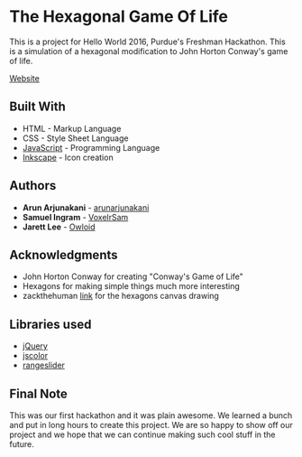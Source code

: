 # The Hexagonal Game Of Life

This is a project for Hello World 2016, Purdue's Freshman Hackathon. This is a simulation of a hexagonal modification to John Horton Conway's game of life.

[Website](https://arunarjunakani.github.io/HexagonalGameOfLife/)

## Built With

* HTML - Markup Language
* CSS - Style Sheet Language
* [JavaScript](https://www.javascript.com/) - Programming Language
* [Inkscape](https://inkscape.org/en/) - Icon creation

## Authors

* **Arun Arjunakani**  - [arunarjunakani](https://github.com/arunarjunakani)
* **Samuel Ingram**  - [VoxelrSam](https://github.com/VoxelrSam)
* **Jarett Lee**  - [Owloid](https://github.com/https://github.com/Owloid)

## Acknowledgments

* John Horton Conway for creating "Conway's Game of Life"
* Hexagons for making simple things much more interesting
* zackthehuman [link](https://gist.github.com/zackthehuman/1867663) for the hexagons canvas drawing

## Libraries used
* [jQuery](https://jquery.com/)
* [jscolor](http://jscolor.com/)
* [rangeslider](http://rangeslider.js.org/)

## Final Note

This was our first hackathon and it was plain awesome. We learned a bunch and put in long hours to create this project. We are so happy to show off our project and we hope that we can continue making such cool stuff in the future.
